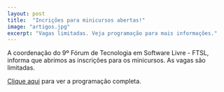 ```yaml
---
layout: post
title:  "Incrições para minicursos abertas!"
image: "artigos.jpg"
excerpt: "Vagas limitadas. Veja programação para mais informações."
---
```

A coordenação do 9º Fórum de Tecnologia em Software Livre - FTSL,
informa que abrimos as inscrições para os minicursos.
As vagas são limitadas.

[Clique aqui](https://ftsl.websiteseguro.com/ftsl9/grade/) para ver a programação completa.
